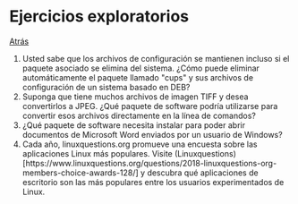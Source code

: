 # Ejercicios exploratorios
<a href=../README.md>Atrás</a>

<ol>
    <li>Usted sabe que los archivos de configuración se mantienen incluso si el paquete asociado se elimina del sistema. ¿Cómo puede eliminar automáticamente el paquete llamado "cups" y sus archivos de configuración de un sistema basado en DEB?</li>
    <li>Suponga que tiene muchos archivos de imagen TIFF y desea convertirlos a JPEG. ¿Qué paquete de software podría utilizarse para convertir esos archivos directamente en la línea de comandos?</li>
    <li>¿Qué paquete de software necesita instalar para poder abrir documentos de Microsoft Word enviados por un usuario de Windows?</li>
    <li>Cada año, linuxquestions.org promueve una encuesta sobre las aplicaciones Linux más populares. Visite (Linuxquestions)[https://www.linuxquestions.org/questions/2018-linuxquestions-org-members-choice-awards-128/] y descubra qué aplicaciones de escritorio son las más populares entre los usuarios experimentados de Linux.</li>
</ol>
